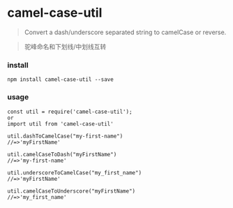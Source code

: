 # camel-case-util
>Convert a dash/underscore separated string to camelCase or reverse.

>驼峰命名和下划线/中划线互转
### install
```
npm install camel-case-util --save
```
### usage
```
const util = require('camel-case-util');
or
import util from 'camel-case-util'

util.dashToCamelCase("my-first-name")
//=>'myFirstName'

util.camelCaseToDash("myFirstName")
//=>'my-first-name'

util.underscoreToCamelCase("my_first_name")
//=>'myFirstName'

util.camelCaseToUnderscore("myFirstName")
//=>'my_first_name'
```
